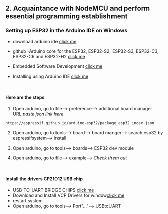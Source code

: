 ## 2. Acquaintance with NodeMCU and perform essential programming establishment

### Setting up ESP32 in the Arduino IDE on Windows

- download arduino ide [click me](https://www.arduino.cc/en/software)
- github -Arduino core for the ESP32, ESP32-S2, ESP32-S3, ESP32-C3, ESP32-C6 and ESP32-H2 [click me](https://github.com/espressif/arduino-esp32)
- Embedded Software Development [click me](https://platformio.org/)

- Installing using Arduino IDE [click me](https://docs.espressif.com/projects/arduino-esp32/en/latest/installing.html#installing-using-arduino-ide)

<br>

#### Here are the steps

1. Open arduino, go to file--> preference--> additional board manager URL:_paste json link here_

```sh
https://espressif.github.io/arduino-esp32/package_esp32_index.json
```

2. Open arduino, go to tools--> board--> board manger--> search:esp32 by espressifsystem--> install

3. Open arduino, go to tools--> boards--> ESP32 dev module

4. Open arduino, go to file--> example--> _Check them out_

<br>

#### Install the drivers CP21012 USB chip<a id="13"></a>

- USB-TO-UART BRIDGE CHIPS [click me](http://esp32.net/usb-uart/)
- Download and Install VCP Drivers for window[click me](https://www.silabs.com/developers/usb-to-uart-bridge-vcp-drivers)
- restart system
- Open arduino, go to tools--> Port"..."--> USBtoUART
